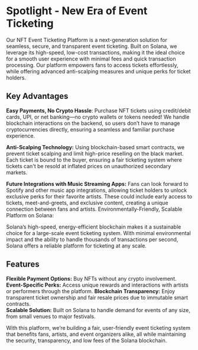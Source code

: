 # Spotlight - New Era of Event Ticketing

Our NFT Event Ticketing Platform is a next-generation solution for seamless, secure, and transparent event ticketing. Built on Solana, we leverage its high-speed, low-cost transactions, making it the ideal choice for a smooth user experience with minimal fees and quick transaction processing. Our platform empowers fans to access tickets effortlessly, while offering advanced anti-scalping measures and unique perks for ticket holders.

## Key Advantages

**Easy Payments, No Crypto Hassle**: Purchase NFT tickets using credit/debit cards, UPI, or net banking—no crypto wallets or tokens needed! We handle blockchain interactions on the backend, so users don’t have to manage cryptocurrencies directly, ensuring a seamless and familiar purchase experience.

**Anti-Scalping Technology:**
Using blockchain-based smart contracts, we prevent ticket scalping and limit high-price reselling on the black market. Each ticket is bound to the buyer, ensuring a fair ticketing system where tickets can't be resold at inflated prices on unauthorized secondary markets.

**Future Integrations with Music Streaming Apps:**
Fans can look forward to Spotify and other music app integrations, allowing ticket holders to unlock exclusive perks for their favorite artists. These could include early access to tickets, meet-and-greets, and exclusive content, creating a unique connection between fans and artists.
Environmentally-Friendly, Scalable Platform on Solana:

Solana’s high-speed, energy-efficient blockchain makes it a sustainable choice for a large-scale event ticketing system. With minimal environmental impact and the ability to handle thousands of transactions per second, Solana offers a reliable platform for ticketing at any scale.

## Features

**Flexible Payment Options:** Buy NFTs without any crypto involvement.  
**Event-Specific Perks:** Access unique rewards and interactions with artists or performers through the platform.
**Blockchain Transparency:** Enjoy transparent ticket ownership and fair resale prices due to immutable smart contracts.  
**Scalable Solution:** Built on Solana to handle demand for events of any size, from small venues to major festivals.

With this platform, we’re building a fair, user-friendly event ticketing system that benefits fans, artists, and event organizers alike, all while maintaining the security, transparency, and low fees of the Solana blockchain.
